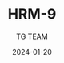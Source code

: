 ---
author: TG TEAM
title: HRM-9
category: SMG
date: 2024-01-20
image: /assets/images/test_gun_image.png
range: SHORT
magazine: 50 ROUND DRUM
stock: FOLDING STOCK
muzzle: JAK BFB
barrel: PRINCEPS LONG BARREL
underbarrel: XRK EDGE BW-4 HANDSTOP
tier: META
tags: ["wz"]
---